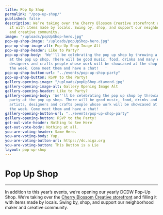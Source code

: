 ```yaml
---
title: Pop Up Shop
permalink: "/pop-up-shop/"
published: false
description: We’re taking over the Cherry Blossom Creative storefront and filling
  it with items made by locals. Swing by, shop, and support our neighborhood maker
  and creative community.
image: "/uploads/popUpShop-hero.jpg"
pop-up-shop-image: "/uploads/popUpShop-hero.jpg"
pop-up-shop-image-alt: Pop Up Shop Image Alt
pop-up-shop-header: Like to Party?
pop-up-shop-body: 'We''ll be celebrating the pop up shop by throwing a little party
  at the pop up shop. There will be good music, food, drinks and many of the artists,
  designers and crafts people whose work will be showcased at the shop throughout
  the week. Come meet them and have a chat!   '
pop-up-shop-button-url: "../events/pop-up-shop-party"
pop-up-shop-button: RSVP to the Party!
gallery-opening-image: "/uploads/popUpShop-diamond.jpg"
gallery-opening-image-alt: Gallery Opening Image Alt
gallery-opening-header: Like to Party?
gallery-opening-body: 'We''ll be celebrating the pop up shop by throwing a little
  party at the pop up shop. There will be good music, food, drinks and many of the
  artists, designers and crafts people whose work will be showcased at the shop throughout
  the week. Come meet them and have a chat!   '
gallery-opening-button-url: "../events/pop-up-shop-party"
gallery-opening-button: RSVP to the Party!
get-out-vote-header: Nothing to See Here
get-out-vote-body: Nothing at all.
you-are-voting-header: Same Here.
you-are-voting-body: Yup.
you-are-voting-button-url: https://dc.aiga.org
you-are-voting-button: This Button is a Lie
layout: pop-up-shop
---
```


# Pop Up Shop

---

In addition to this year’s events, we’re opening our yearly DCDW Pop-Up Shop. We’re taking over the [Cherry Blossom Creative storefront](http://www.cherryblossomworkshop.com/new-index/) and filling it with items made by locals. Swing by, shop, and support our neighborhood maker and creative community.